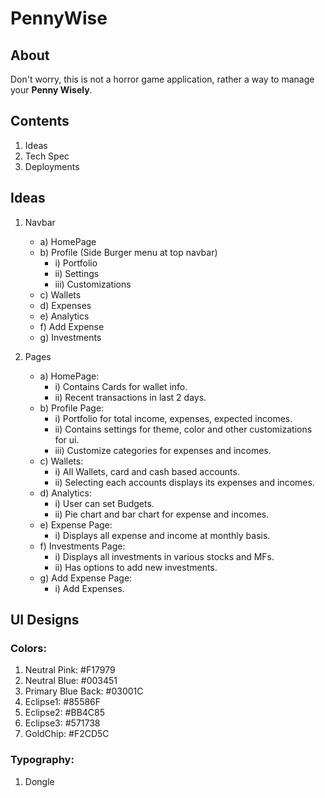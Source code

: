 # PennyWise

## About

Don't worry, this is not a horror game application, rather a way to manage your **Penny Wisely**.

## Contents

1. Ideas
2. Tech Spec
3. Deployments

## Ideas

1. Navbar

   - a) HomePage
   - b) Profile (Side Burger menu at top navbar)
     - i) Portfolio
     - ii) Settings
     - iii) Customizations
   - c) Wallets
   - d) Expenses
   - e) Analytics
   - f) Add Expense
   - g) Investments

2. Pages

   - a) HomePage:
     - i) Contains Cards for wallet info.
     - ii) Recent transactions in last 2 days.
   - b) Profile Page:
     - i) Portfolio for total income, expenses, expected incomes.
     - ii) Contains settings for theme, color and other customizations for ui.
     - iii) Customize categories for expenses and incomes.
   - c) Wallets:
     - i) All Wallets, card and cash based accounts.
     - ii) Selecting each accounts displays its expenses and incomes.
   - d) Analytics:
     - i) User can set Budgets.
     - ii) Pie chart and bar chart for expense and incomes.
   - e) Expense Page:
     - i) Displays all expense and income at monthly basis.
   - f) Investments Page:
     - i) Displays all investments in various stocks and MFs.
     - ii) Has options to add new investments.
   - g) Add Expense Page:
     - i) Add Expenses.

## UI Designs

### Colors:

1. Neutral Pink: #F17979
2. Neutral Blue: #003451
3. Primary Blue Back: #03001C
4. Eclipse1: #85586F
5. Eclipse2: #BB4C85
6. Eclipse3: #571738
7. GoldChip: #F2CD5C

### Typography:

1. Dongle
